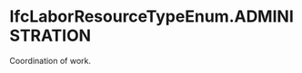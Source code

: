 IfcLaborResourceTypeEnum.ADMINISTRATION
=======================================
Coordination of work.


